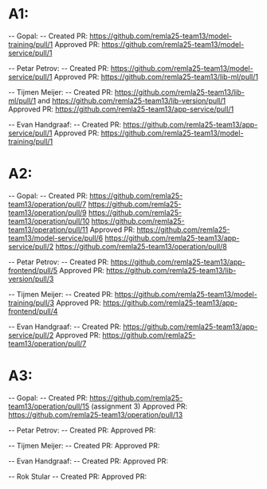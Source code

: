 # A1:

-- Gopal: --
Created PR: https://github.com/remla25-team13/model-training/pull/1
Approved PR: https://github.com/remla25-team13/model-service/pull/1

-- Petar Petrov: --
Created PR: https://github.com/remla25-team13/model-service/pull/1
Approved PR: https://github.com/remla25-team13/lib-ml/pull/1

-- Tijmen Meijer: --
Created PR: https://github.com/remla25-team13/lib-ml/pull/1 and https://github.com/remla25-team13/lib-version/pull/1
Approved PR: https://github.com/remla25-team13/app-service/pull/1

-- Evan Handgraaf: --
Created PR: https://github.com/remla25-team13/app-service/pull/1
Approved PR: https://github.com/remla25-team13/model-training/pull/1

# A2:

-- Gopal: --
Created PR: https://github.com/remla25-team13/operation/pull/7 https://github.com/remla25-team13/operation/pull/9 https://github.com/remla25-team13/operation/pull/10 https://github.com/remla25-team13/operation/pull/11
Approved PR: https://github.com/remla25-team13/model-service/pull/6 https://github.com/remla25-team13/app-service/pull/2 https://github.com/remla25-team13/operation/pull/8

-- Petar Petrov: --
Created PR: https://github.com/remla25-team13/app-frontend/pull/5
Approved PR: https://github.com/remla25-team13/lib-version/pull/3

-- Tijmen Meijer: --
Created PR: https://github.com/remla25-team13/model-training/pull/3
Approved PR: https://github.com/remla25-team13/app-frontend/pull/4

-- Evan Handgraaf: --
Created PR: https://github.com/remla25-team13/app-service/pull/2
Approved PR: https://github.com/remla25-team13/operation/pull/7

# A3:

-- Gopal: --
Created PR: https://github.com/remla25-team13/operation/pull/15 (assignment 3)
Approved PR: https://github.com/remla25-team13/operation/pull/13

-- Petar Petrov: --
Created PR:
Approved PR:

-- Tijmen Meijer: --
Created PR:
Approved PR:

-- Evan Handgraaf: --
Created PR:
Approved PR:

-- Rok Stular --
Created PR:
Approved PR:
